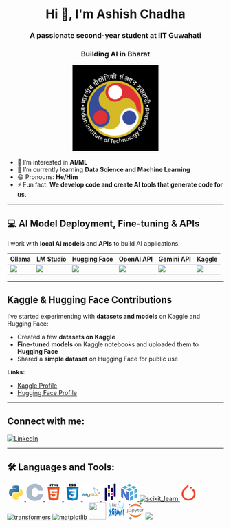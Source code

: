 <h1 align="center">Hi 👋, I'm Ashish Chadha</h1>
<h3 align="center">A passionate second-year student at IIT Guwahati</h3>
<h3 align="center">Building AI in Bharat</h3>

<p align="center">
  <img src="iitg.jpg" alt="IIT Guwahati Logo" width="200" height="200" />
</p>

- 👀 I’m interested in **AI/ML**  
- 🌱 I’m currently learning **Data Science and Machine Learning**  
- 😄 Pronouns: **He/Him**  
- ⚡ Fun fact: **We develop code and create AI tools that generate code for us.**  

---

## **💻 AI Model Deployment, Fine-tuning & APIs**  
I work with **local AI models** and **APIs** to build AI applications.  

| Ollama | LM Studio | Hugging Face | OpenAI API | Gemini API | Kaggle |  
|--------|----------|--------------|------------|------------|--------|  
| <a href="https://ollama.com/" target="_blank"><img src="https://miro.medium.com/v2/resize:fit:500/1*8xvg7T-wPBrq_9O-Bxnv3w.png" width="100"></a> | <a href="https://lmstudio.ai/" target="_blank"><img src="https://lmstudio.ai/_next/image?url=%2F_next%2Fstatic%2Fmedia%2Flogo-192x192.3a60873f.png&w=384&q=75" width="100"></a> | <a href="https://huggingface.co/" target="_blank"><img src="https://huggingface.co/front/assets/huggingface_logo-noborder.svg" width="100"></a> | <a href="https://platform.openai.com/" target="_blank"><img src="https://s.yimg.com/ny/api/res/1.2/L3CgXydOaEfzQ2ATBeWj6w--/YXBwaWQ9aGlnaGxhbmRlcjt3PTk2MDtoPTYwMDtjZj13ZWJw/https://s.yimg.com/os/creatr-uploaded-images/2024-09/134ac7a0-781c-11ef-b77d-5a20370cf8b7" width="100"></a> | <a href="https://ai.google.dev/" target="_blank"><img src="https://encrypted-tbn0.gstatic.com/images?q=tbn:ANd9GcQvLBpSw3kWG6SFC5mQuTyMezAz0pBBzXTvYg&s" width="100"></a> | <a href="https://www.kaggle.com/" target="_blank"><img src="https://image.pitchbook.com/6u6feRksErPUB1XOmGmpiDOJ4UY1595425192373_200x200" width="100"></a> |

---

## **Kaggle & Hugging Face Contributions**  
I’ve started experimenting with **datasets and models** on Kaggle and Hugging Face:  

- Created a few **datasets on Kaggle**
- **Fine-tuned models** on Kaggle notebooks and uploaded them to **Hugging Face**  
- Shared a **simple dataset** on Hugging Face for public use  

**Links:**  
- [Kaggle Profile](https://www.kaggle.com/ashishiitg)
- [Hugging Face Profile](https://huggingface.co/Neural-Hacker) 

---

## **Connect with me:**  
<p align="left">
  <a href="https://www.linkedin.com/in/ashish-chadha-%F0%9F%87%AE%F0%9F%87%B3-288380322/" target="blank">
    <img align="center" src="https://raw.githubusercontent.com/rahuldkjain/github-profile-readme-generator/master/src/images/icons/Social/linked-in-alt.svg" alt="LinkedIn" height="30" width="40" />
  </a>
</p>

---

## **🛠️ Languages and Tools:**  
<p align="left"> 
  <a href="https://www.python.org" target="_blank" rel="noreferrer"> 
    <img src="https://raw.githubusercontent.com/devicons/devicon/master/icons/python/python-original.svg" alt="python" width="40" height="40"/> 
  </a> 
  <a href="https://www.cprogramming.com/" target="_blank" rel="noreferrer"> 
    <img src="https://raw.githubusercontent.com/devicons/devicon/master/icons/c/c-original.svg" alt="c" width="40" height="40"/> 
  </a> 
  <a href="https://www.w3.org/html/" target="_blank" rel="noreferrer"> 
    <img src="https://raw.githubusercontent.com/devicons/devicon/master/icons/html5/html5-original-wordmark.svg" alt="html5" width="40" height="40"/> 
  </a> 
  <a href="https://www.w3schools.com/css/" target="_blank" rel="noreferrer"> 
    <img src="https://raw.githubusercontent.com/devicons/devicon/master/icons/css3/css3-original-wordmark.svg" alt="css3" width="40" height="40"/> 
  </a> 
  <a href="https://www.mysql.com/" target="_blank" rel="noreferrer"> 
    <img src="https://raw.githubusercontent.com/devicons/devicon/master/icons/mysql/mysql-original-wordmark.svg" alt="mysql" width="40" height="40"/> 
  </a> 
  <a href="https://pandas.pydata.org/" target="_blank" rel="noreferrer"> 
    <img src="https://raw.githubusercontent.com/devicons/devicon/2ae2a900d2f041da66e950e4d48052658d850630/icons/pandas/pandas-original.svg" alt="pandas" width="40" height="40"/> 
  </a>
  <a href="https://numpy.org/" target="_blank" rel="noreferrer"> 
    <img src="https://raw.githubusercontent.com/devicons/devicon/master/icons/numpy/numpy-original.svg" alt="numpy" width="40" height="40"/> 
  </a>
  <a href="https://scikit-learn.org/" target="_blank" rel="noreferrer"> 
    <img src="https://upload.wikimedia.org/wikipedia/commons/0/05/Scikit_learn_logo_small.svg" alt="scikit_learn" width="40" height="40"/> 
  </a>
  <a href="https://pytorch.org/" target="_blank" rel="noreferrer"> 
    <img src="https://raw.githubusercontent.com/devicons/devicon/master/icons/pytorch/pytorch-original.svg" alt="pytorch" width="40" height="40"/> 
  </a>
  <a href="https://huggingface.co/transformers/" target="_blank" rel="noreferrer"> 
    <img src="https://huggingface.co/front/assets/huggingface_logo-noborder.svg" alt="transformers" width="40" height="40"/> 
  </a>
  <a href="https://matplotlib.org/" target="_blank" rel="noreferrer"> 
    <img src="https://upload.wikimedia.org/wikipedia/commons/8/84/Matplotlib_icon.svg" alt="matplotlib" width="40" height="40"/> 
  </a>
  <a href="https://lightgbm.readthedocs.io/" target="_blank" rel="noreferrer"> 
    <img src="https://lightgbm.readthedocs.io/en/stable/_images/LightGBM_logo_black_text.svg" width="40" height="40"/> 
  </a>
  <a href="https://xgboost.readthedocs.io/" target="_blank" rel="noreferrer"> 
    <img src="https://raw.githubusercontent.com/dmlc/dmlc.github.io/master/img/logo-m/xgboost.png" alt="xgboost" width="40" height="40"/> 
  </a>
  <a href="https://jupyter.org/" target="_blank" rel="noreferrer"> 
    <img src="https://raw.githubusercontent.com/devicons/devicon/master/icons/jupyter/jupyter-original-wordmark.svg" alt="jupyter" width="40" height="40"/> 
  </a>
    </a>
  <a href="https://www.kaggle.com/" target="_blank"><img src="https://image.pitchbook.com/6u6feRksErPUB1XOmGmpiDOJ4UY1595425192373_200x200" width="100"></a> 
  </a>
</p>
